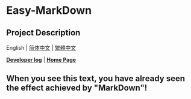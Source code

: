 # Easy-MarkDown

## Project Description

English | [简体中文]() | [繁體中文]()

**[Developer log](https://github.com/ZelinLiao/Easy-MarkDown/projects)** | **[Home Page](https://github.com/ZelinLiao/Easy-MarkDown)**

## When you see this text, you have already seen the effect achieved by "MarkDown"!

